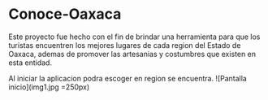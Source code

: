 # Conoce-Oaxaca
Este proyecto fue hecho con el fin de brindar una herramienta para que los turistas encuentren los mejores lugares de cada region del Estado de Oaxaca, ademas de promover las artesanias y costumbres que existen en esta entidad.

Al iniciar la aplicacion podra escoger en region se encuentra.
![Pantalla inicio](img1.jpg =250px)

